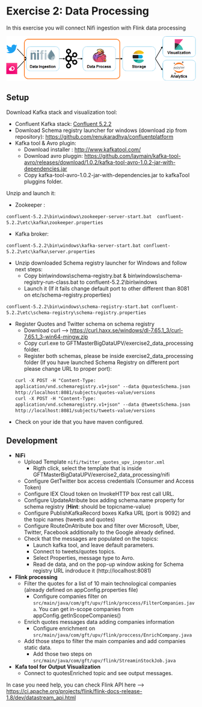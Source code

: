 # Exercise 2: Data Processing

In this exercise you will connect Nifi ingestion with Flink data processing

![Exercise architecture](../img/architecture_exercise2.png)

## Setup

Download Kafka stack and visualization tool:

* Confluent Kafka stack: [Confluent 5.2.2](http://packages.confluent.io/archive/5.2/confluent-5.2.2-2.11.tar.gz?_ga=2.174462370.1890803127.1563567511-395073974.1561650126)
* Download Schema registry launcher for windows (download zip from repository): https://github.com/renukaradhya/confluentplatform
* Kafka tool & Avro plugin:
	* Download installer : http://www.kafkatool.com/ 
	* Download avro pluggin: https://github.com/laymain/kafka-tool-avro/releases/download/1.0.2/kafka-tool-avro-1.0.2-jar-with-dependencies.jar
	* Copy kafka-tool-avro-1.0.2-jar-with-dependencies.jar to kafkaTool pluggins folder.
	
Unzip and launch it:

* Zookeeper :
```
confluent-5.2.2\bin\windows\zookeeper-server-start.bat  confluent-5.2.2\etc\kafka\zookeeper.properties
```

* Kafka broker:
```
confluent-5.2.2\bin\windows\kafka-server-start.bat confluent-5.2.2\etc\kafka\server.properties
```

* Unzip  downloaded Schema registry launcher for Windows and follow next steps:
	* Copy bin\windows\schema-registry.bat & bin\windows\schema-registry-run-class.bat to confluent-5.2.2\bin\windows
	* Launch it (If it fails change default port to other different than 8081 on etc/schema-registry.properties)
```
confluent-5.2.2\bin\windows\schema-registry-start.bat confluent-5.2.2\etc\schema-registry\schema-registry.properties
```

* Register Quotes and Twitter schema on schema registry
	* Download curl --> https://curl.haxx.se/windows/dl-7.65.1_3/curl-7.65.1_3-win64-mingw.zip
	* Copy curl.exe to GFTMasterBigDataUPV/exercise2_data_processing folder.  
	* Register both schemas, please be inside exercise2_data_processing folder (If you have launched Schema Registry on different  port please change URL to proper port):
	```
	curl -X POST -H "Content-Type: application/vnd.schemaregistry.v1+json" --data @quotesSchema.json http://localhost:8081/subjects/quotes-value/versions
	curl -X POST -H "Content-Type: application/vnd.schemaregistry.v1+json" --data @tweetsSchema.json http://localhost:8081/subjects/tweets-value/versions
	```
* Check on your ide that you have maven configured.

## Development

* **NiFi**
	* Upload Template `nifi/twitter_quotes_upv_ingestor.xml` 
		* Rigth click, select the template that is inside GFTMasterBigDataUPV/exercise2_data_processing/nifi
	* Configure GetTwitter box access credentials (Consumer and Access Token)
	* Configure IEX Cloud token on InvokeHTTP box rest call URL.
	* Configure UpdateAtribute box adding schema.name property for schema registry (**Hint**: should be topicname-value)
	* Configure PublishKafkaRecord boxes Kafka URL (port is 9092) and the topic names (tweets and quotes)
	* Configure RouteOnAtribute box and filter over Microsoft, Uber, Twitter, Facebook additionally to the Google already defined.
	* Check that the messages are populated on the topics:
		* Launch kafka tool, and leave default parameters.
		* Connect to tweets/quotes topics. 
		* Select Properties, message type to Avro. 
		* Read de data, and on the  pop-up window asking for Schema registry URL  indroduce it (http://localhost:8081)
* **Flink processing**
	* Filter the quotes for a list of 10 main technological companies (already defined on appConfig.properties file) 
		* Configure companies filter on `src/main/java/com/gft/upv/flink/proccess/FilterCompanies.java`. You can  get in-scope companies from appConfig.getInScopeCompanies()
	* Enrich quotes messages data adding companies information 
		* Configure enrichment on `src/main/java/com/gft/upv/flink/proccess/EnrichCompany.java`
	* Add those steps to filter the main companies and add companies static data.  
		* Add those  two steps on `src/main/java/com/gft/upv/flink/StreaminStockJob.java`
* **Kafa tool for Output Visualization**
	* Connect  to quotesEnriched topic and see output messages.

In case you need help, you can check Flink API here --> https://ci.apache.org/projects/flink/flink-docs-release-1.8/dev/datastream_api.html
